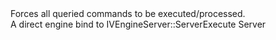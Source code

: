 <function name="ServerExecute" parent="HolyLib" type="libraryfunc">
	<description>
		Forces all queried commands to be executed/processed.<br>
		A direct engine bind to IVEngineServer::ServerExecute
	</description>
	<realm>Server</realm>
</function>